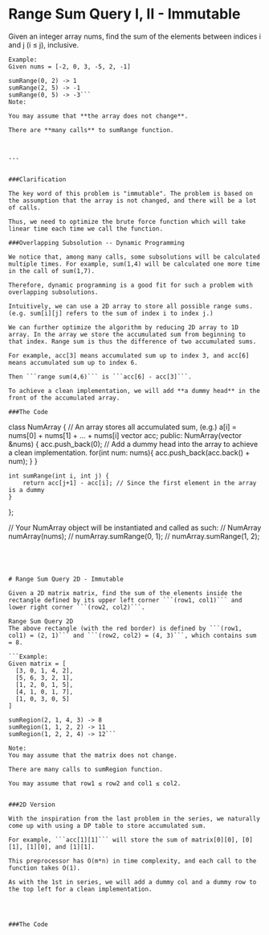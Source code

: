 # Range Sum Query I, II - Immutable

Given an integer array nums, find the sum of the elements between indices i and j (i ≤ j), inclusive.

```
Example:
Given nums = [-2, 0, 3, -5, 2, -1]

sumRange(0, 2) -> 1
sumRange(2, 5) -> -1
sumRange(0, 5) -> -3```
Note:

You may assume that **the array does not change**.

There are **many calls** to sumRange function.



---


###Clarification

The key word of this problem is "immutable". The problem is based on the assumption that the array is not changed, and there will be a lot of calls. 

Thus, we need to optimize the brute force function which will take linear time each time we call the function.

###Overlapping Subsolution -- Dynamic Programming

We notice that, among many calls, some subsolutions will be calculated multiple times. For example, sum(1,4) will be calculated one more time in the call of sum(1,7). 

Therefore, dynamic programming is a good fit for such a problem with overlapping subsolutions.

Intuitively, we can use a 2D array to store all possible range sums. (e.g. sum[i][j] refers to the sum of index i to index j.)

We can further optimize the algorithm by reducing 2D array to 1D array. In the array we store the accumulated sum from beginning to that index. Range sum is thus the difference of two accumulated sums.

For example, acc[3] means accumulated sum up to index 3, and acc[6] means accumulated sum up to index 6.

Then ```range sum(4,6)``` is ```acc[6] - acc[3]```.

To achieve a clean implementation, we will add **a dummy head** in the front of the accumulated array.

###The Code

```
class NumArray {
    // An array stores all accumulated sum, (e.g.) a[i] = nums[0] + nums[1] + ... + nums[i]
    vector<int> acc;
public:
    NumArray(vector<int> &nums) {
        acc.push_back(0); // Add a dummy head into the array to achieve a clean implementation.
        for(int num: nums){
            acc.push_back(acc.back() + num);
        }
    }

    int sumRange(int i, int j) {
        return acc[j+1] - acc[i]; // Since the first element in the array is a dummy
    }
};


// Your NumArray object will be instantiated and called as such:
// NumArray numArray(nums);
// numArray.sumRange(0, 1);
// numArray.sumRange(1, 2);
```




# Range Sum Query 2D - Immutable

Given a 2D matrix matrix, find the sum of the elements inside the rectangle defined by its upper left corner ```(row1, col1)``` and lower right corner ```(row2, col2)```.

Range Sum Query 2D
The above rectangle (with the red border) is defined by ```(row1, col1) = (2, 1)``` and ```(row2, col2) = (4, 3)```, which contains sum = 8.

```Example:
Given matrix = [
  [3, 0, 1, 4, 2],
  [5, 6, 3, 2, 1],
  [1, 2, 0, 1, 5],
  [4, 1, 0, 1, 7],
  [1, 0, 3, 0, 5]
]

sumRegion(2, 1, 4, 3) -> 8
sumRegion(1, 1, 2, 2) -> 11
sumRegion(1, 2, 2, 4) -> 12```

Note:
You may assume that the matrix does not change.

There are many calls to sumRegion function.

You may assume that row1 ≤ row2 and col1 ≤ col2.


###2D Version

With the inspiration from the last problem in the series, we naturally come up with using a DP table to store accumulated sum.

For example, ```acc[1][1]``` will store the sum of matrix[0][0], [0][1], [1][0], and [1][1]. 

This preprocessor has O(m*n) in time complexity, and each call to the function takes O(1). 

As with the 1st in series, we will add a dummy col and a dummy row to the top left for a clean implementation.




###The Code

